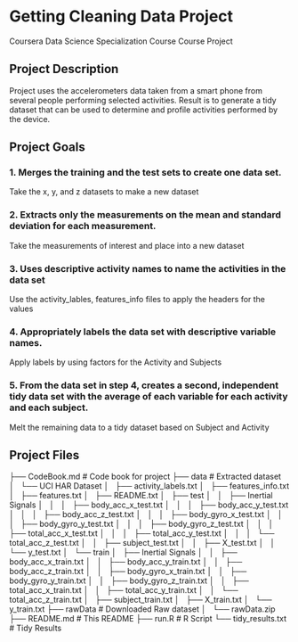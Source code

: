 # Getting Cleaning Data Project
Coursera Data Science Specialization Course 
Course Project

## Project Description
Project uses the accelerometers data taken from a smart phone from several people performing selected activities.
Result is to generate a tidy dataset that can be used to determine and profile activities performed by the device.

## Project Goals

### 1. Merges the training and the test sets to create one data set.
Take the x, y, and z datasets to make a new dataset

### 2. Extracts only the measurements on the mean and standard deviation for each measurement.
Take the measurements of interest and place into a new dataset

### 3. Uses descriptive activity names to name the activities in the data set
Use the activity_lables, features_info files to apply the headers for the values

### 4. Appropriately labels the data set with descriptive variable names.
Apply labels by using factors for the Activity and Subjects

### 5. From the data set in step 4, creates a second, independent tidy data set with the average of each variable for each activity and each subject.
Melt the remaining data to a tidy dataset based on Subject and Activity

## Project Files

├── CodeBook.md                                          # Code book for project
├── data                                                 # Extracted dataset
│   └── UCI HAR Dataset
│       ├── activity_labels.txt
│       ├── features_info.txt
│       ├── features.txt
│       ├── README.txt
│       ├── test
│       │   ├── Inertial Signals
│       │   │   ├── body_acc_x_test.txt
│       │   │   ├── body_acc_y_test.txt
│       │   │   ├── body_acc_z_test.txt
│       │   │   ├── body_gyro_x_test.txt
│       │   │   ├── body_gyro_y_test.txt
│       │   │   ├── body_gyro_z_test.txt
│       │   │   ├── total_acc_x_test.txt
│       │   │   ├── total_acc_y_test.txt
│       │   │   └── total_acc_z_test.txt
│       │   ├── subject_test.txt
│       │   ├── X_test.txt
│       │   └── y_test.txt
│       └── train
│           ├── Inertial Signals
│           │   ├── body_acc_x_train.txt
│           │   ├── body_acc_y_train.txt
│           │   ├── body_acc_z_train.txt
│           │   ├── body_gyro_x_train.txt
│           │   ├── body_gyro_y_train.txt
│           │   ├── body_gyro_z_train.txt
│           │   ├── total_acc_x_train.txt
│           │   ├── total_acc_y_train.txt
│           │   └── total_acc_z_train.txt
│           ├── subject_train.txt
│           ├── X_train.txt
│           └── y_train.txt
├── rawData                                            # Downloaded Raw dataset
│   └── rawData.zip
├── README.md                                          # This README
├── run.R                                              # R Script
└── tidy_results.txt                                   # Tidy Results
